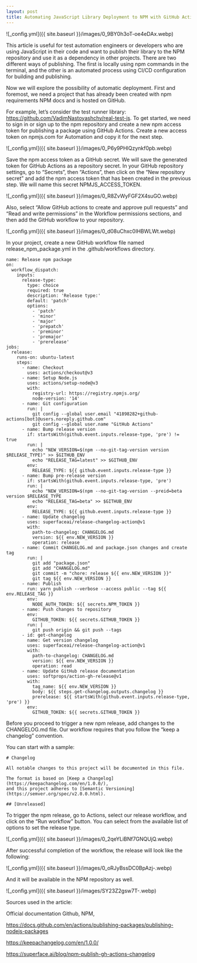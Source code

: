 ```yaml
---
layout: post
title: Automating JavaScript Library Deployment to NPM with GitHub Actions. A Step-by-Step Guide
---
```


![_config.yml]({{ site.baseurl }}/images/0_9BY0h3oT-oe4eDAx.webp)

This article is useful for test automation engineers or developers who are using JavaScript in their code and want to publish their library to the NPM repository and use it as a dependency in other projects. There are two different ways of publishing. The first is locally using npm commands in the terminal, and the other is an automated process using CI/CD configuration for building and publishing.

Now we will explore the possibility of automatic deployment. First and foremost, we need a project that has already been created with npm requirements NPM docs and is hosted on GitHub.

For example, let’s consider the test runner library: https://github.com/VadimNastoyashchy/real-test-js. To get started, we need to sign in or sign up to the npm repository and create a new npm access token for publishing a package using GitHub Actions. Create a new access token on npmjs.com for Automation and copy it for the next step.

![_config.yml]({{ site.baseurl }}/images/0_P6y9PHlQzynkf0pb.webp)

Save the npm access token as a GitHub secret. We will save the generated token for GitHub Actions as a repository secret. In your GitHub repository settings, go to “Secrets”, then “Actions”, then click on the “New repository secret” and add the npm access token that has been created in the previous step. We will name this secret NPMJS_ACCESS_TOKEN.

![_config.yml]({{ site.baseurl }}/images/0_R8ZvWyFGF2X4suGO.webp)

Also, select “Allow GitHub actions to create and approve pull requests” and “Read and write permissions” in the Workflow permissions sections, and then add the GitHub workflow to your repository.

![_config.yml]({{ site.baseurl }}/images/0_d08uChxc0IHBWLWt.webp)

In your project, create a new GitHub workflow file named release_npm_package.yml in the .github/workflows directory.

```
name: Release npm package
on:
  workflow_dispatch:
    inputs:
      release-type:
        type: choice
        required: true
        description: 'Release type:'
        default: 'patch'
        options:
          - 'patch'
          - 'minor'
          - 'major'
          - 'prepatch'
          - 'preminor'
          - 'premajor'
          - 'prerelease'
jobs:
  release:
    runs-on: ubuntu-latest
    steps:
      - name: Checkout
        uses: actions/checkout@v3
      - name: Setup Node.js
        uses: actions/setup-node@v3
        with:
          registry-url: https://registry.npmjs.org/
          node-version: '14'
      - name: Git configuration
        run: |
          git config --global user.email "41898282+github-actions[bot]@users.noreply.github.com"
          git config --global user.name "GitHub Actions"
      - name: Bump release version
        if: startsWith(github.event.inputs.release-type, 'pre') != true
        run: |
          echo "NEW_VERSION=$(npm --no-git-tag-version version $RELEASE_TYPE)" >> $GITHUB_ENV
          echo "RELEASE_TAG=latest" >> $GITHUB_ENV
        env:
          RELEASE_TYPE: ${{ github.event.inputs.release-type }}
      - name: Bump pre-release version
        if: startsWith(github.event.inputs.release-type, 'pre')
        run: |
          echo "NEW_VERSION=$(npm --no-git-tag-version --preid=beta version $RELEASE_TYPE
          echo "RELEASE_TAG=beta" >> $GITHUB_ENV
        env:
          RELEASE_TYPE: ${{ github.event.inputs.release-type }}
      - name: Update changelog
        uses: superfaceai/release-changelog-action@v1
        with:
          path-to-changelog: CHANGELOG.md
          version: ${{ env.NEW_VERSION }}
          operation: release
      - name: Commit CHANGELOG.md and package.json changes and create tag
        run: |
          git add "package.json"
          git add "CHANGELOG.md"
          git commit -m "chore: release ${{ env.NEW_VERSION }}"
          git tag ${{ env.NEW_VERSION }}
      - name: Publish
        run: yarn publish --verbose --access public --tag ${{ env.RELEASE_TAG }}
        env:
          NODE_AUTH_TOKEN: ${{ secrets.NPM_TOKEN }}
      - name: Push changes to repository
        env:
          GITHUB_TOKEN: ${{ secrets.GITHUB_TOKEN }}
        run: |
          git push origin && git push --tags
      - id: get-changelog
        name: Get version changelog
        uses: superfaceai/release-changelog-action@v1
        with:
          path-to-changelog: CHANGELOG.md
          version: ${{ env.NEW_VERSION }}
          operation: read
      - name: Update GitHub release documentation
        uses: softprops/action-gh-release@v1
        with:
          tag_name: ${{ env.NEW_VERSION }}
          body: ${{ steps.get-changelog.outputs.changelog }}
          prerelease: ${{ startsWith(github.event.inputs.release-type, 'pre') }}
        env:
          GITHUB_TOKEN: ${{ secrets.GITHUB_TOKEN }}
```

Before you proceed to trigger a new npm release, add changes to the CHANGELOG.md file. Our workflow requires that you follow the “keep a changelog” convention.

You can start with a sample:

```
# Changelog

All notable changes to this project will be documented in this file.

The format is based on [Keep a Changelog](https://keepachangelog.com/en/1.0.0/),
and this project adheres to [Semantic Versioning](https://semver.org/spec/v2.0.0.html).

## [Unreleased]

```

To trigger the npm release, go to Actions, select our release workflow, and click on the “Run workflow” button. You can select from the available list of options to set the release type.

![_config.yml]({{ site.baseurl }}/images/0_2qeYLiBNf7GNQUjQ.webp)

After successful completion of the workflow, the release will look like the following:

![_config.yml]({{ site.baseurl }}/images/0_oRJyBssDC0BpAzj-.webp)

And it will be available in the NPM repository as well.

![_config.yml]({{ site.baseurl }}/images/SY23Z2gsw7T-.webp)

Sources used in the article:

Official documentation Github, NPM,

https://docs.github.com/en/actions/publishing-packages/publishing-nodejs-packages

https://keepachangelog.com/en/1.0.0/

https://superface.ai/blog/npm-publish-gh-actions-changelog